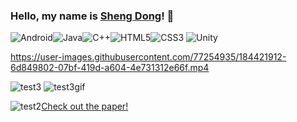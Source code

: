 ### Hello, my name is [Sheng Dong](https://www.linkedin.com/in/sdong517)! 👋


![Android](https://img.shields.io/badge/Android-3DDC84?style=for-the-badge&logo=android&logoColor=white)![Java](https://img.shields.io/badge/java-%23ED8B00.svg?style=for-the-badge&logo=java&logoColor=white)![C++](https://img.shields.io/badge/c++-%2300599C.svg?style=for-the-badge&logo=c%2B%2B&logoColor=white)![HTML5](https://img.shields.io/badge/html5-%23E34F26.svg?style=for-the-badge&logo=html5&logoColor=white)![CSS3](https://img.shields.io/badge/css3-%231572B6.svg?style=for-the-badge&logo=css3&logoColor=white)
![Unity](https://img.shields.io/badge/unity-%23000000.svg?style=for-the-badge&logo=unity&logoColor=white)

https://user-images.githubusercontent.com/77254935/184421912-6d849802-07bf-419d-a604-4e731312e66f.mp4

![test3](https://user-images.githubusercontent.com/77254935/128231223-3672545f-6acb-4cb4-9657-6d8e12c736b0.PNG)
![test3gif](https://user-images.githubusercontent.com/77254935/128231428-d08aec87-a04f-48cd-8124-26a56412f11f.gif)


![test2](https://user-images.githubusercontent.com/77254935/128230869-8da446d8-1c6b-42f9-859f-3d51b49eaa73.gif)[Check out the paper!](https://github.com/sDong517/SeasonsVR/blob/main/paper/seasons-report.pdf)


<!--
![Sheng's GitHub stats](https://github-readme-stats.vercel.app/api?username=sDong517&show_icons=true&theme=radical)

![Top Langs](https://github-readme-stats.vercel.app/api/top-langs/?username=sDong517&layout=compact)
-->

<!--
**sDong517/sDong517** is a ✨ _special_ ✨ repository because its `README.md` (this file) appears on your GitHub profile.

Here are some ideas to get you started:

- 🔭 I’m currently working on ...
- 🌱 I’m currently learning ...
- 👯 I’m looking to collaborate on ...
- 🤔 I’m looking for help with ...
- 💬 Ask me about ...
- 📫 How to reach me: ...
- 😄 Pronouns: ...
- ⚡ Fun fact: ...
-->
